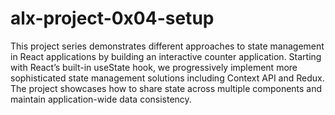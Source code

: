 # alx-project-0x04-setup
This project series demonstrates different approaches to state management in React applications by building an interactive counter application. Starting with React’s built-in useState hook, we progressively implement more sophisticated state management solutions including Context API and Redux. The project showcases how to share state across multiple components and maintain application-wide data consistency.
